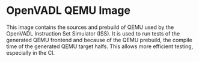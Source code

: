 # OpenVADL QEMU Image

This image contains the sources and prebuild of QEMU used by the
OpenVADL Instruction Set Simulator (ISS).
It is used to run tests of the generated QEMU frontend and because of
the QEMU prebuild, the compile time of the generated QEMU target
halfs. This allows more efficient testing, especially in the CI.


